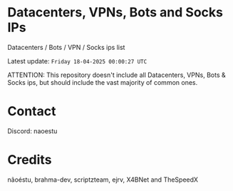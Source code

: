 # Datacenters, VPNs, Bots and Socks IPs
 
Datacenters / Bots / VPN / Socks ips list

Latest update: `Friday 18-04-2025 00:00:27 UTC` 

ATTENTION: This repository doesn't include all Datacenters, VPNs, Bots & Socks ips, 
but should include the vast majority of common ones.

# Contact
Discord: naoestu

# Credits
nãoéstu, brahma-dev, scriptzteam, ejrv, X4BNet and TheSpeedX
